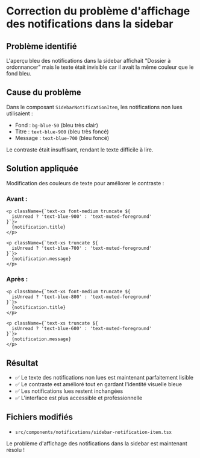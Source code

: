 # Correction du problème d'affichage des notifications dans la sidebar

## Problème identifié

L'aperçu bleu des notifications dans la sidebar affichait "Dossier à ordonnancer" mais le texte était invisible car il avait la même couleur que le fond bleu.

## Cause du problème

Dans le composant `SidebarNotificationItem`, les notifications non lues utilisaient :
- Fond : `bg-blue-50` (bleu très clair)
- Titre : `text-blue-900` (bleu très foncé)
- Message : `text-blue-700` (bleu foncé)

Le contraste était insuffisant, rendant le texte difficile à lire.

## Solution appliquée

Modification des couleurs de texte pour améliorer le contraste :

### Avant :
```tsx
<p className={`text-xs font-medium truncate ${
  isUnread ? 'text-blue-900' : 'text-muted-foreground'
}`}>
  {notification.title}
</p>

<p className={`text-xs truncate ${
  isUnread ? 'text-blue-700' : 'text-muted-foreground'
}`}>
  {notification.message}
</p>
```

### Après :
```tsx
<p className={`text-xs font-medium truncate ${
  isUnread ? 'text-blue-800' : 'text-muted-foreground'
}`}>
  {notification.title}
</p>

<p className={`text-xs truncate ${
  isUnread ? 'text-blue-600' : 'text-muted-foreground'
}`}>
  {notification.message}
</p>
```

## Résultat

- ✅ Le texte des notifications non lues est maintenant parfaitement lisible
- ✅ Le contraste est amélioré tout en gardant l'identité visuelle bleue
- ✅ Les notifications lues restent inchangées
- ✅ L'interface est plus accessible et professionnelle

## Fichiers modifiés

- `src/components/notifications/sidebar-notification-item.tsx`

Le problème d'affichage des notifications dans la sidebar est maintenant résolu !
